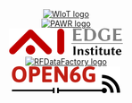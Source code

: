 <div style="text-align: center">
    <div class="img-sp">
        <a href="https://www.northeastern.edu/wiot/" target="_blank"><img src="../assets/other/NU_IoT_NLuxPlus_BRBB.png" alt="WIoT logo" height=48></a>
    </div>
    <div class="img-sp">
         <a href="https://advancedwireless.org/" target="_blank"><img src="../assets/other/pawr.png" alt="PAWR logo" height=48></a>
    </div>
    <div class="img-sp">
         <a href="https://aiedge.osu.edu/" target="_blank"><img src="../assets/other/ai_edge_logo.png" alt="AI Edge logo" height=48></a>
    </div>
    <div class="img-sp">
         <a href="https://www.rfdatafactory.com/" target="_blank"><img src="../assets/other/rfdata_logo.png" alt="RFDataFactory logo" height=60></a>
    </div>
    <div class="img-sp">
         <a href="https://www.open6g.net" target="_blank"><img src="../assets/other/open6g_logo.svg" alt="Open6G logo"  height=48></a>
    </div>
</div>
